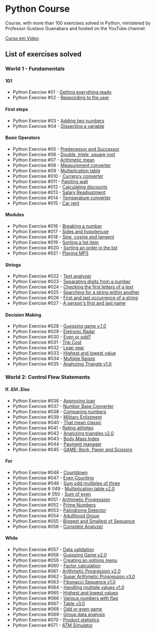 # Python Course 

Course, with more than 100 exercises solved in Python, ministered by Professor Gustavo Guanabara and hosted on the YouTube channel:

[Curso em Vídeo](https://www.youtube.com/c/CursoemV%C3%ADdeo)

## List of exercises solved

### World 1 - Fundamentals

#### 101

- Python Exercise #01 - [Getting everything ready](https://github.com/BiancaMalta/Python-Course--Gustavo-Guanabara/blob/main/World%201%20-%20Fundamentals/Python_Exercise_01.py)
- Python Exercise #02 - [Responding to the user](https://github.com/BiancaMalta/Python-Course--Gustavo-Guanabara/blob/main/World%201%20-%20Fundamentals/Python_Exercise_02.py)

#### First steps

- Python Exercise #03 - [Adding two numbers](https://github.com/BiancaMalta/Python-Course--Gustavo-Guanabara/blob/main/World%201%20-%20Fundamentals/Python_Exercise_03.py)
- Python Exercise #04 - [Dissecting a variable](https://github.com/BiancaMalta/Python-Course--Gustavo-Guanabara/blob/main/World%201%20-%20Fundamentals/Python_Exercise_04.py)

#### Basic Operators

- Python Exercise #05 - [Predecessor and Successor](https://github.com/BiancaMalta/Python-Course--Gustavo-Guanabara/blob/main/World%201%20-%20Fundamentals/Python_Exercise_05.py)
- Python Exercise #06 - [Double, triple, square root](https://github.com/BiancaMalta/Python-Course--Gustavo-Guanabara/blob/main/World%201%20-%20Fundamentals/Python_Exercise_06.py)
- Python Exercise #07 - [Arithmetic mean](https://github.com/BiancaMalta/Python-Course--Gustavo-Guanabara/blob/main/World%201%20-%20Fundamentals/Python_Exercise_07.py)
- Python Exercise #08 - [Measurement converter](https://github.com/BiancaMalta/Python-Course--Gustavo-Guanabara/blob/main/World%201%20-%20Fundamentals/Python_Exercise_08.py)
- Python Exercise #09 - [Multiplication table](https://github.com/BiancaMalta/Python-Course--Gustavo-Guanabara/blob/main/World%201%20-%20Fundamentals/Python_Exercise_09.py)
- Python Exercise #010 - [Currency converter](https://github.com/BiancaMalta/Python-Course--Gustavo-Guanabara/blob/main/World%201%20-%20Fundamentals/Python_Exercise_10.py)
- Python Exercise #011 - [Painting wall](https://github.com/BiancaMalta/Python-Course--Gustavo-Guanabara/blob/main/World%201%20-%20Fundamentals/Python_Exercise_11.py)
- Python Exercise #012 - [Calculating discounts](https://github.com/BiancaMalta/Python-Course--Gustavo-Guanabara/blob/main/World%201%20-%20Fundamentals/Python_Exercise_12.py)
- Python Exercise #013 - [Salary Readjustment](https://github.com/BiancaMalta/Python-Course--Gustavo-Guanabara/blob/main/World%201%20-%20Fundamentals/Python_Exercise_13.py)
- Python Exercise #014 - [Temperature converter](https://github.com/BiancaMalta/Python-Course--Gustavo-Guanabara/blob/main/World%201%20-%20Fundamentals/Python_Exercise_14.py)
- Python Exercise #015 - [Car rent](https://github.com/BiancaMalta/Python-Course--Gustavo-Guanabara/blob/main/World%201%20-%20Fundamentals/Python_Exercise_15.py)

#### Modules

- Python Exercise #016 - [Breaking a number](https://github.com/BiancaMalta/Python-Course--Gustavo-Guanabara/blob/main/World%201%20-%20Fundamentals/Python_Exercise_16.py)
- Python Exercise #017 - [Sides and hypotenuse](https://github.com/BiancaMalta/Python-Course--Gustavo-Guanabara/blob/main/World%201%20-%20Fundamentals/Python_Exercise_17.py)
- Python Exercise #018 - [Sine, cosine and tangent](https://github.com/BiancaMalta/Python-Course--Gustavo-Guanabara/blob/main/World%201%20-%20Fundamentals/Python_Exercise_18.py)
- Python Exercise #019 - [Sorting a list item](https://github.com/BiancaMalta/Python-Course--Gustavo-Guanabara/blob/main/World%201%20-%20Fundamentals/Python_Exercise_19.py)
- Python Exercise #020 - [Sorting an order in the list](https://github.com/BiancaMalta/Python-Course--Gustavo-Guanabara/blob/main/World%201%20-%20Fundamentals/Python_Exercise_20.py)
- Python Exercise #021 - [Playing MP3](https://github.com/BiancaMalta/Python-Course--Gustavo-Guanabara/blob/main/World%201%20-%20Fundamentals/Python_Exercise_21.py)

#### Strings

- Python Exercise #022 - [Text analyzer](https://github.com/BiancaMalta/Python-Course--Gustavo-Guanabara/blob/main/World%201%20-%20Fundamentals/Python_Exercise_22.py)
- Python Exercise #023 - [Separating digits from a number](https://github.com/BiancaMalta/Python-Course--Gustavo-Guanabara/blob/main/World%201%20-%20Fundamentals/Python_Exercise_23.py)
- Python Exercise #024 - [Checking the first letters of a text](https://github.com/BiancaMalta/Python-Course--Gustavo-Guanabara/blob/main/World%201%20-%20Fundamentals/Python_Exercise_24.py)
- Python Exercise #025 - [Searching for a string within another](https://github.com/BiancaMalta/Python-Course--Gustavo-Guanabara/blob/main/World%201%20-%20Fundamentals/Python_Exercise_25.py)
- Python Exercise #026 - [First and last occurrence of a string](https://github.com/BiancaMalta/Python-Course--Gustavo-Guanabara/blob/main/World%201%20-%20Fundamentals/Python_Exercise_26.py)
- Python Exercise #027 - [A person's first and last name](https://github.com/BiancaMalta/Python-Course--Gustavo-Guanabara/blob/main/World%201%20-%20Fundamentals/Python_Exercise_27.py)

#### Decision Making 

- Python Exercise #028 - [Guessing game v.1.0](https://github.com/BiancaMalta/Python-Course--Gustavo-Guanabara/blob/main/World%201%20-%20Fundamentals/Python_Exercise_28.py)
- Python Exercise #029 - [Eletronic Radar](https://github.com/BiancaMalta/Python-Course--Gustavo-Guanabara/blob/main/World%201%20-%20Fundamentals/Python_Exercise_29.py)
- Python Exercise #030 - [Even or odd?](https://github.com/BiancaMalta/Python-Course--Gustavo-Guanabara/blob/main/World%201%20-%20Fundamentals/Python_Exercise_30.py)
- Python Exercise #031 - [Trip Cost](https://github.com/BiancaMalta/Python-Course--Gustavo-Guanabara/blob/main/World%201%20-%20Fundamentals/Python_Exercise_31.py)
- Python Exercise #032 - [Leap year](https://github.com/BiancaMalta/Python-Course--Gustavo-Guanabara/blob/main/World%201%20-%20Fundamentals/Python_Exercise_32.py)
- Python Exercise #033 - [Highest and lowest value](https://github.com/BiancaMalta/Python-Course--Gustavo-Guanabara/blob/main/World%201%20-%20Fundamentals/Python_Exercise_33.py)
- Python Exercise #034 - [Multiple Raises](https://github.com/BiancaMalta/Python-Course--Gustavo-Guanabara/blob/main/World%201%20-%20Fundamentals/Python_Exercise_34.py)
- Python Exercise #035 - [Analyzing Triangle v1.0](https://github.com/BiancaMalta/Python-Course--Gustavo-Guanabara/blob/main/World%201%20-%20Fundamentals/Python_Exercise_35.py)

### World 2: Control Flow Statements

#### If..Elif..Else

- Python Exercise #036 - [Approving loan](https://github.com/BiancaMalta/Python-Course--Gustavo-Guanabara/blob/main/World%202%20-%20Control%20Flow%20Statements/Python_Exercise_36.py)
- Python Exercise #037 - [Number Base Converter](https://github.com/BiancaMalta/Python-Course--Gustavo-Guanabara/blob/main/World%202%20-%20Control%20Flow%20Statements/Python_Exercise_37.py)
- Python Exercise #038 - [Comparing numbers](https://github.com/BiancaMalta/Python-Course--Gustavo-Guanabara/blob/main/World%202%20-%20Control%20Flow%20Statements/Python_Exercise_38.py)
- Python Exercise #039 - [Military Enlistment](https://github.com/BiancaMalta/Python-Course--Gustavo-Guanabara/blob/main/World%202%20-%20Control%20Flow%20Statements/Python_Exercise_39.py)
- Python Exercise #040 - [That mean classic](https://github.com/BiancaMalta/Python-Course--Gustavo-Guanabara/blob/main/World%202%20-%20Control%20Flow%20Statements/Python_Exercise_40.py)
- Python Exercise #041 - [Rating athletes](https://github.com/BiancaMalta/Python-Course--Gustavo-Guanabara/blob/main/World%202%20-%20Control%20Flow%20Statements/Python_Exercise_41.py)
- Python Exercise #042 - [Analyzing triangles v2.0](https://github.com/BiancaMalta/Python-Course--Gustavo-Guanabara/blob/main/World%202%20-%20Control%20Flow%20Statements/Python_Exercise_42.py)
- Python Exercise #043 - [Body Mass Index](https://github.com/BiancaMalta/Python-Course--Gustavo-Guanabara/blob/main/World%202%20-%20Control%20Flow%20Statements/Python_Exercise_43.py)
- Python Exercise #044 - [Payment manager](https://github.com/BiancaMalta/Python-Course--Gustavo-Guanabara/blob/main/World%202%20-%20Control%20Flow%20Statements/Python_Exercise_44.py)
- Python Exercise #045 - [GAME: Rock, Paper and Scissors](https://github.com/BiancaMalta/Python-Course--Gustavo-Guanabara/blob/main/World%202%20-%20Control%20Flow%20Statements/Python_Exercise_45.py)

#### For

- Python Exercise #046 - [Countdown](https://github.com/BiancaMalta/Python-Course--Gustavo-Guanabara/blob/main/World%202%20-%20Control%20Flow%20Statements/Python_Exercise_46.py)
- Python Exercise #047 - [Even Counting](https://github.com/BiancaMalta/Python-Course--Gustavo-Guanabara/blob/main/World%202%20-%20Control%20Flow%20Statements/Python_Exercise_47.py)
- Python Exercise #048 - [Sum odd multiples of three](https://github.com/BiancaMalta/Python-Course--Gustavo-Guanabara/blob/main/World%202%20-%20Control%20Flow%20Statements/Python_Exercise_48.py)
- Python Exercise # 049 - [Multiplication table v2.0](https://github.com/BiancaMalta/Python-Course--Gustavo-Guanabara/blob/main/World%202%20-%20Control%20Flow%20Statements/Python_Exercise_49.py)
- Python Exercise # 050 - [Sum of even](https://github.com/BiancaMalta/Python-Course--Gustavo-Guanabara/blob/main/World%202%20-%20Control%20Flow%20Statements/Python_Exercise_50.py)
- Python Exercise #051 - [Arithmetic Progression](https://github.com/BiancaMalta/Python-Course--Gustavo-Guanabara/blob/main/World%202%20-%20Control%20Flow%20Statements/Python_Exercise_51.py)
- Python Exercise #052 - [Prime Numbers](https://github.com/BiancaMalta/Python-Course--Gustavo-Guanabara/blob/main/World%202%20-%20Control%20Flow%20Statements/Python_Exercise_52.py)
- Python Exercise #053 - [Palindrome Detector](https://github.com/BiancaMalta/Python-Course--Gustavo-Guanabara/blob/main/World%202%20-%20Control%20Flow%20Statements/Python_Exercise_53.py)
- Python Exercise #054 - [Adulthood Group](https://github.com/BiancaMalta/Python-Course--Gustavo-Guanabara/blob/main/World%202%20-%20Control%20Flow%20Statements/Python_Exercise_54.py)
- Python Exercise #055 - [Biggest and Smallest of Sequence](https://github.com/BiancaMalta/Python-Course--Gustavo-Guanabara/blob/main/World%202%20-%20Control%20Flow%20Statements/Python_Exercise_55.py)
- Python Exercise #056 - [Complete Analyzer](https://github.com/BiancaMalta/Python-Course--Gustavo-Guanabara/blob/main/World%202%20-%20Control%20Flow%20Statements/Python_Exercise_56.py)

#### While

- Python Exercise #057 - [Data validation](https://github.com/BiancaMalta/Python-Course--Gustavo-Guanabara/blob/main/World%202%20-%20Control%20Flow%20Statements/Python_Exercise_57.py)
- Python Exercise #058 - [Guessing Game v2.0](https://github.com/BiancaMalta/Python-Course--Gustavo-Guanabara/blob/main/World%202%20-%20Control%20Flow%20Statements/Python_Exercise_58.py)
- Python Exercise #059 - [Creating an options menu](https://github.com/BiancaMalta/Python-Course--Gustavo-Guanabara/blob/main/World%202%20-%20Control%20Flow%20Statements/Python_Exercise_59.py)
- Python Exercise #060 - [Factor calculation](https://github.com/BiancaMalta/Python-Course--Gustavo-Guanabara/blob/main/World%202%20-%20Control%20Flow%20Statements/Python_Exercise_60.py)
- Python Exercise #061 - [Arithmetic Progression v2.0](https://github.com/BiancaMalta/Python-Course--Gustavo-Guanabara/blob/main/World%202%20-%20Control%20Flow%20Statements/Python_Exercise_61.py)
- Python Exercise #062 - [Super Arithmetic Progression v3.0](https://github.com/BiancaMalta/Python-Course--Gustavo-Guanabara/blob/main/World%202%20-%20Control%20Flow%20Statements/Python_Exercise_62.py)
- Python Exercise #063 - [Fibonacci Sequence v1.0](https://github.com/BiancaMalta/Python-Course--Gustavo-Guanabara/blob/main/World%202%20-%20Control%20Flow%20Statements/Python_Exercise_63.py)
- Python Exercise #064 - [Handling multiple values v1.0](https://github.com/BiancaMalta/Python-Course--Gustavo-Guanabara/blob/main/World%202%20-%20Control%20Flow%20Statements/Python_Exercise_64.py)
- Python Exercise #065 - [Highest and lowest values](https://github.com/BiancaMalta/Python-Course--Gustavo-Guanabara/blob/main/World%202%20-%20Control%20Flow%20Statements/Python_Exercise_65.py)
- Python Exercise #066 - [Various numbers with flag](https://github.com/BiancaMalta/Python-Course--Gustavo-Guanabara/blob/main/World%202%20-%20Control%20Flow%20Statements/Python_Exercise_66.py)
- Python Exercise #067 - [Table v3.0](https://github.com/BiancaMalta/Python-Course--Gustavo-Guanabara/blob/main/World%202%20-%20Control%20Flow%20Statements/Python_Exercise_67.py)
- Python Exercise #068 - [Odd or even game](https://github.com/BiancaMalta/Python-Course--Gustavo-Guanabara/blob/main/World%202%20-%20Control%20Flow%20Statements/Python_Exercise_68.py)
- Python Exercise #069 - [Group data analysis](https://github.com/BiancaMalta/Python-Course--Gustavo-Guanabara/blob/main/World%202%20-%20Control%20Flow%20Statements/Python_Exercise_69.py)
- Python Exercise #070 - [Product statistics](https://github.com/BiancaMalta/Python-Course--Gustavo-Guanabara/blob/main/World%202%20-%20Control%20Flow%20Statements/Python_Exercise_70.py)
- Python Exercise #071 - [ATM Simulator](https://github.com/BiancaMalta/Python-Course--Gustavo-Guanabara/blob/main/World%202%20-%20Control%20Flow%20Statements/Python_Exercise_71.py)
